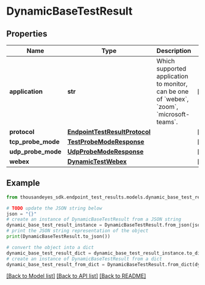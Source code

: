 # DynamicBaseTestResult


## Properties

Name | Type | Description | Notes
------------ | ------------- | ------------- | -------------
**application** | **str** | Which supported application to monitor, can be one of &#x60;webex&#x60;, &#x60;zoom&#x60;, &#x60;microsoft-teams&#x60;. | [optional] 
**protocol** | [**EndpointTestResultProtocol**](EndpointTestResultProtocol.md) |  | [optional] 
**tcp_probe_mode** | [**TestProbeModeResponse**](TestProbeModeResponse.md) |  | [optional] 
**udp_probe_mode** | [**UdpProbeModeResponse**](UdpProbeModeResponse.md) |  | [optional] 
**webex** | [**DynamicTestWebex**](DynamicTestWebex.md) |  | [optional] 

## Example

```python
from thousandeyes_sdk.endpoint_test_results.models.dynamic_base_test_result import DynamicBaseTestResult

# TODO update the JSON string below
json = "{}"
# create an instance of DynamicBaseTestResult from a JSON string
dynamic_base_test_result_instance = DynamicBaseTestResult.from_json(json)
# print the JSON string representation of the object
print(DynamicBaseTestResult.to_json())

# convert the object into a dict
dynamic_base_test_result_dict = dynamic_base_test_result_instance.to_dict()
# create an instance of DynamicBaseTestResult from a dict
dynamic_base_test_result_from_dict = DynamicBaseTestResult.from_dict(dynamic_base_test_result_dict)
```
[[Back to Model list]](../README.md#documentation-for-models) [[Back to API list]](../README.md#documentation-for-api-endpoints) [[Back to README]](../README.md)


